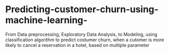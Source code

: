 # Predicting-customer-churn-using-machine-learning-
From Data preprocessing, Exploratory Data Analysis, to Modeling, using classification algorithm to predict costumer churn, when a cutomer is more likely to cancel a reservation in a hotel, based on multiple parameter 
